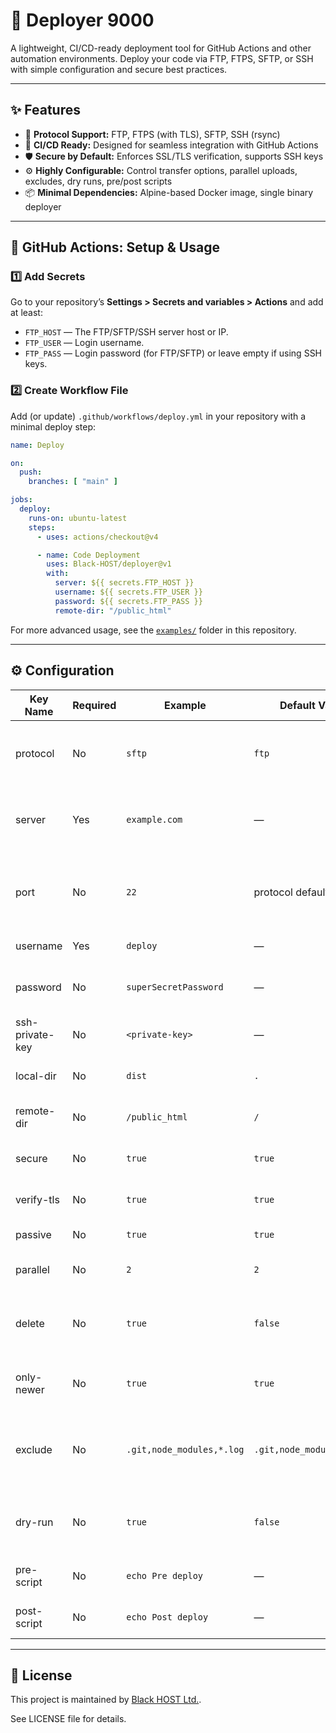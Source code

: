 # 🚀 Deployer 9000

A lightweight, CI/CD-ready deployment tool for GitHub Actions and other automation environments. Deploy your code via FTP, FTPS, SFTP, or SSH with simple configuration and secure best practices.

---

## ✨ Features

- 🔌 **Protocol Support:** FTP, FTPS (with TLS), SFTP, SSH (rsync)
- 🤖 **CI/CD Ready:** Designed for seamless integration with GitHub Actions
- 🛡️ **Secure by Default:** Enforces SSL/TLS verification, supports SSH keys
- ⚙️ **Highly Configurable:** Control transfer options, parallel uploads, excludes, dry runs, pre/post scripts
- 📦 **Minimal Dependencies:** Alpine-based Docker image, single binary deployer

---

## 🏁 GitHub Actions: Setup & Usage

### 1️⃣ Add Secrets

Go to your repository’s **Settings > Secrets and variables > Actions** and add at least:

- `FTP_HOST` — The FTP/SFTP/SSH server host or IP.
- `FTP_USER` — Login username.
- `FTP_PASS` — Login password (for FTP/SFTP) or leave empty if using SSH keys.

### 2️⃣ Create Workflow File

Add (or update) `.github/workflows/deploy.yml` in your repository with a minimal deploy step:

```yaml
name: Deploy

on:
  push:
    branches: [ "main" ]

jobs:
  deploy:
    runs-on: ubuntu-latest
    steps:
      - uses: actions/checkout@v4

      - name: Code Deployment
        uses: Black-HOST/deployer@v1
        with:
          server: ${{ secrets.FTP_HOST }}
          username: ${{ secrets.FTP_USER }}
          password: ${{ secrets.FTP_PASS }}
          remote-dir: "/public_html"
```

For more advanced usage, see the [`examples/`](examples/) folder in this repository.

---

## ⚙️ Configuration

| Key Name         | Required | Example                      | Default Value | Description                                                   |
|------------------|----------|------------------------------|---------------|---------------------------------------------------------------|
| protocol         | No       | `sftp`                       | `ftp`         | Connection protocol. Supports `ftp`, `sftp`, or `ssh`.      |
| server           | Yes      | `example.com`                | —             | Hostname or IP address of the deployment server.            |
| port             | No       | `22`                         | protocol default | Port for the chosen protocol (`21` for FTP, `22` for SFTP/SSH).|
| username         | Yes      | `deploy`                     | —             | Login username.                                             |
| password         | No       | `superSecretPassword`        | —             | Login password (FTP/SFTP only).                             |
| ssh-private-key  | No       | `<private-key>`              | —             | SSH private key for SFTP/SSH.                              |
| local-dir        | No       | `dist`                       | `.`           | Local directory to upload.                                  |
| remote-dir       | No       | `/public_html`               | `/`           | Remote directory on the server.                             |
| secure           | No       | `true`                       | `true`        | Use FTPS (FTP over TLS).                                    |
| verify-tls       | No       | `true`                       | `true`        | Verify SSL certificate for FTPS.                            |
| passive          | No       | `true`                       | `true`        | FTP passive mode.                                           |
| parallel         | No       | `2`                          | `2`           | Number of parallel file transfers.                          |
| delete           | No       | `true`                       | `false`       | Remove remote files not present locally (sync mode).         |
| only-newer       | No       | `true`                       | `true`        | Sync only files newer than remote files.                    |
| exclude          | No       | `.git,node_modules,*.log`    | `.git,node_modules,*.log`             | Comma-separated list of file/directory patterns to exclude. |
| dry-run          | No       | `true`                       | `false`       | Run without making changes (test the deployment).           |
| pre-script       | No       | `echo Pre deploy`            | —             | Shell script to run before transfer.                        |
| post-script      | No       | `echo Post deploy`           | —             | Shell script to run after transfer.                         |

---

## 📄 License

This project is maintained by [Black HOST Ltd.](https://github.com/Black-HOST).

See LICENSE file for details.